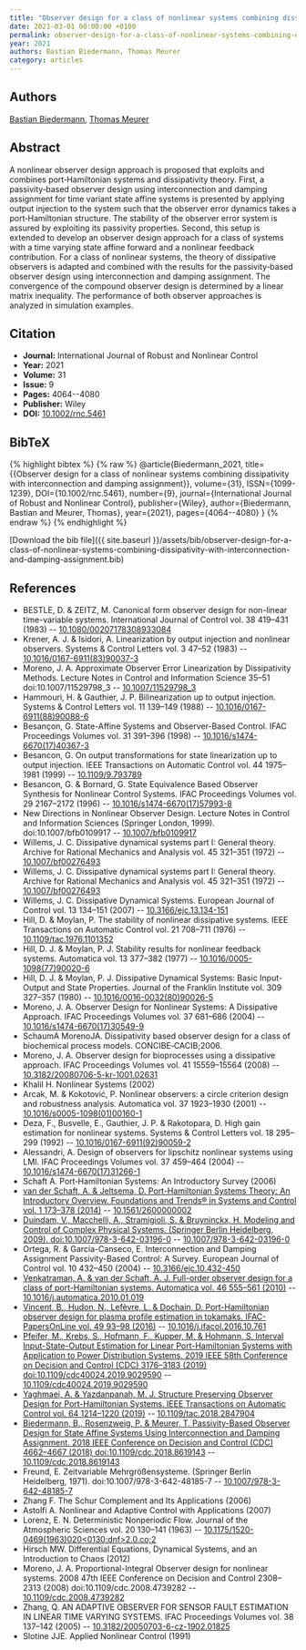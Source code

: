 ```yaml
---
title: "Observer design for a class of nonlinear systems combining dissipativity with interconnection and damping assignment"
date: 2021-03-01 00:00:00 +0100
permalink: observer-design-for-a-class-of-nonlinear-systems-combining-dissipativity-with-interconnection-and-damping-assignment
year: 2021
authors: Bastian Biedermann, Thomas Meurer
category: articles
---
```

 
## Authors
[Bastian Biedermann](authors/bastian-biedermann), [Thomas Meurer](authors/thomas-meurer)
 
## Abstract
A nonlinear observer design approach is proposed that exploits and combines port‐Hamiltonian systems and dissipativity theory. First, a passivity‐based observer design using interconnection and damping assignment for time variant state affine systems is presented by applying output injection to the system such that the observer error dynamics takes a port‐Hamiltonian structure. The stability of the observer error system is assured by exploiting its passivity properties. Second, this setup is extended to develop an observer design approach for a class of systems with a time varying state affine forward and a nonlinear feedback contribution. For a class of nonlinear systems, the theory of dissipative observers is adapted and combined with the results for the passivity‐based observer design using interconnection and damping assignment. The convergence of the compound observer design is determined by a linear matrix inequality. The performance of both observer approaches is analyzed in simulation examples.
 
## Citation
- **Journal:** International Journal of Robust and Nonlinear Control
- **Year:** 2021
- **Volume:** 31
- **Issue:** 9
- **Pages:** 4064--4080
- **Publisher:** Wiley
- **DOI:** [10.1002/rnc.5461](https://doi.org/10.1002/rnc.5461)
 
## BibTeX
{% highlight bibtex %}
{% raw %}
@article{Biedermann_2021,
  title={{Observer design for a class of nonlinear systems combining dissipativity with interconnection and damping assignment}},
  volume={31},
  ISSN={1099-1239},
  DOI={10.1002/rnc.5461},
  number={9},
  journal={International Journal of Robust and Nonlinear Control},
  publisher={Wiley},
  author={Biedermann, Bastian and Meurer, Thomas},
  year={2021},
  pages={4064--4080}
}
{% endraw %}
{% endhighlight %}
 
[Download the bib file]({{ site.baseurl }}/assets/bib/observer-design-for-a-class-of-nonlinear-systems-combining-dissipativity-with-interconnection-and-damping-assignment.bib)
 
## References
- BESTLE, D. & ZEITZ, M. Canonical form observer design for non-linear time-variable systems. International Journal of Control vol. 38 419–431 (1983) -- [10.1080/00207178308933084](https://doi.org/10.1080/00207178308933084)
- Krener, A. J. & Isidori, A. Linearization by output injection and nonlinear observers. Systems &amp; Control Letters vol. 3 47–52 (1983) -- [10.1016/0167-6911(83)90037-3](https://doi.org/10.1016/0167-6911(83)90037-3)
- Moreno, J. A. Approximate Observer Error Linearization by Dissipativity Methods. Lecture Notes in Control and Information Science 35–51 doi:10.1007/11529798_3 -- [10.1007/11529798_3](https://doi.org/10.1007/11529798_3)
- Hammouri, H. & Gauthier, J. P. Bilinearization up to output injection. Systems &amp; Control Letters vol. 11 139–149 (1988) -- [10.1016/0167-6911(88)90088-6](https://doi.org/10.1016/0167-6911(88)90088-6)
- Besançon, G. State-Affine Systems and Observer-Based Control. IFAC Proceedings Volumes vol. 31 391–396 (1998) -- [10.1016/s1474-6670(17)40367-3](https://doi.org/10.1016/s1474-6670(17)40367-3)
- Besancon, G. On output transformations for state linearization up to output injection. IEEE Transactions on Automatic Control vol. 44 1975–1981 (1999) -- [10.1109/9.793789](https://doi.org/10.1109/9.793789)
- Besancon, G. & Bornard, G. State Equivalence Based Observer Synthesis for Nonlinear Control Systems. IFAC Proceedings Volumes vol. 29 2167–2172 (1996) -- [10.1016/s1474-6670(17)57993-8](https://doi.org/10.1016/s1474-6670(17)57993-8)
- New Directions in Nonlinear Observer Design. Lecture Notes in Control and Information Sciences (Springer London, 1999). doi:10.1007/bfb0109917 -- [10.1007/bfb0109917](https://doi.org/10.1007/bfb0109917)
- Willems, J. C. Dissipative dynamical systems part I: General theory. Archive for Rational Mechanics and Analysis vol. 45 321–351 (1972) -- [10.1007/bf00276493](https://doi.org/10.1007/bf00276493)
- Willems, J. C. Dissipative dynamical systems part I: General theory. Archive for Rational Mechanics and Analysis vol. 45 321–351 (1972) -- [10.1007/bf00276493](https://doi.org/10.1007/bf00276493)
- Willems, J. C. Dissipative Dynamical Systems. European Journal of Control vol. 13 134–151 (2007) -- [10.3166/ejc.13.134-151](https://doi.org/10.3166/ejc.13.134-151)
- Hill, D. & Moylan, P. The stability of nonlinear dissipative systems. IEEE Transactions on Automatic Control vol. 21 708–711 (1976) -- [10.1109/tac.1976.1101352](https://doi.org/10.1109/tac.1976.1101352)
- Hill, D. J. & Moylan, P. J. Stability results for nonlinear feedback systems. Automatica vol. 13 377–382 (1977) -- [10.1016/0005-1098(77)90020-6](https://doi.org/10.1016/0005-1098(77)90020-6)
- Hill, D. J. & Moylan, P. J. Dissipative Dynamical Systems: Basic Input-Output and State Properties. Journal of the Franklin Institute vol. 309 327–357 (1980) -- [10.1016/0016-0032(80)90026-5](https://doi.org/10.1016/0016-0032(80)90026-5)
- Moreno, J. A. Observer Design for Nonlinear Systems: A Dissipative Approach. IFAC Proceedings Volumes vol. 37 681–686 (2004) -- [10.1016/s1474-6670(17)30549-9](https://doi.org/10.1016/s1474-6670(17)30549-9)
- SchaumA MorenoJA. Dissipativity based observer design for a class of biochemical process models. CONCIBE‐CACIB;2006.
- Moreno, J. A. Observer design for bioprocesses using a dissipative approach. IFAC Proceedings Volumes vol. 41 15559–15564 (2008) -- [10.3182/20080706-5-kr-1001.02631](https://doi.org/10.3182/20080706-5-kr-1001.02631)
- Khalil H. Nonlinear Systems (2002)
- Arcak, M. & Kokotović, P. Nonlinear observers: a circle criterion design and robustness analysis. Automatica vol. 37 1923–1930 (2001) -- [10.1016/s0005-1098(01)00160-1](https://doi.org/10.1016/s0005-1098(01)00160-1)
- Deza, F., Busvelle, E., Gauthier, J. P. & Rakotopara, D. High gain estimation for nonlinear systems. Systems &amp; Control Letters vol. 18 295–299 (1992) -- [10.1016/0167-6911(92)90059-2](https://doi.org/10.1016/0167-6911(92)90059-2)
- Alessandri, A. Design of observers for lipschitz nonlinear systems using LMI. IFAC Proceedings Volumes vol. 37 459–464 (2004) -- [10.1016/s1474-6670(17)31266-1](https://doi.org/10.1016/s1474-6670(17)31266-1)
- Schaft A. Port‐Hamiltonian Systems: An Introductory Survey (2006)
- [van der Schaft, A. & Jeltsema, D. Port-Hamiltonian Systems Theory: An Introductory Overview. Foundations and Trends® in Systems and Control vol. 1 173–378 (2014)](port-hamiltonian-systems-theory-an-introductory-overview) -- [10.1561/2600000002](https://doi.org/10.1561/2600000002)
- [Duindam, V., Macchelli, A., Stramigioli, S. & Bruyninckx, H. Modeling and Control of Complex Physical Systems. (Springer Berlin Heidelberg, 2009). doi:10.1007/978-3-642-03196-0](modeling-and-control-of-complex-physical-systems) -- [10.1007/978-3-642-03196-0](https://doi.org/10.1007/978-3-642-03196-0)
- Ortega, R. & García-Canseco, E. Interconnection and Damping Assignment Passivity-Based Control: A Survey. European Journal of Control vol. 10 432–450 (2004) -- [10.3166/ejc.10.432-450](https://doi.org/10.3166/ejc.10.432-450)
- [Venkatraman, A. & van der Schaft, A. J. Full-order observer design for a class of port-Hamiltonian systems. Automatica vol. 46 555–561 (2010)](full-order-observer-design-for-a-class-of-port-hamiltonian-systems) -- [10.1016/j.automatica.2010.01.019](https://doi.org/10.1016/j.automatica.2010.01.019)
- [Vincent, B., Hudon, N., Lefèvre, L. & Dochain, D. Port-Hamiltonian observer design for plasma profile estimation in tokamaks. IFAC-PapersOnLine vol. 49 93–98 (2016)](port-hamiltonian-observer-design-for-plasma-profile-estimation-in-tokamaks) -- [10.1016/j.ifacol.2016.10.761](https://doi.org/10.1016/j.ifacol.2016.10.761)
- [Pfeifer, M., Krebs, S., Hofmann, F., Kupper, M. & Hohmann, S. Interval Input-State-Output Estimation for Linear Port-Hamiltonian Systems with Application to Power Distribution Systems. 2019 IEEE 58th Conference on Decision and Control (CDC) 3176–3183 (2019) doi:10.1109/cdc40024.2019.9029590](interval-input-state-output-estimation-for-linear-port-hamiltonian-systems-with-application-to-power-distribution-systems) -- [10.1109/cdc40024.2019.9029590](https://doi.org/10.1109/cdc40024.2019.9029590)
- [Yaghmaei, A. & Yazdanpanah, M. J. Structure Preserving Observer Design for Port-Hamiltonian Systems. IEEE Transactions on Automatic Control vol. 64 1214–1220 (2019)](structure-preserving-observer-design-for-port-hamiltonian-systems) -- [10.1109/tac.2018.2847904](https://doi.org/10.1109/tac.2018.2847904)
- [Biedermann, B., Rosenzweig, P. & Meurer, T. Passivity-Based Observer Design for State Affine Systems Using Interconnection and Damping Assignment. 2018 IEEE Conference on Decision and Control (CDC) 4662–4667 (2018) doi:10.1109/cdc.2018.8619143](passivity-based-observer-design-for-state-affine-systems-using-interconnection-and-damping-assignment) -- [10.1109/cdc.2018.8619143](https://doi.org/10.1109/cdc.2018.8619143)
- Freund, E. Zeitvariable Mehrgrößensysteme. (Springer Berlin Heidelberg, 1971). doi:10.1007/978-3-642-48185-7 -- [10.1007/978-3-642-48185-7](https://doi.org/10.1007/978-3-642-48185-7)
- Zhang F. The Schur Complement and Its Applications (2006)
- Astolfi A. Nonlinear and Adaptive Control with Applications (2007)
- Lorenz, E. N. Deterministic Nonperiodic Flow. Journal of the Atmospheric Sciences vol. 20 130–141 (1963) -- [10.1175/1520-0469(1963)020<0130:dnf>2.0.co;2](https://doi.org/10.1175/1520-0469(1963)020<0130:dnf>2.0.co;2)
- Hirsch MW. Differential Equations, Dynamical Systems, and an Introduction to Chaos (2012)
- Moreno, J. A. Proportional-Integral Observer design for nonlinear systems. 2008 47th IEEE Conference on Decision and Control 2308–2313 (2008) doi:10.1109/cdc.2008.4739282 -- [10.1109/cdc.2008.4739282](https://doi.org/10.1109/cdc.2008.4739282)
- Zhang, Q. AN ADAPTIVE OBSERVER FOR SENSOR FAULT ESTIMATION IN LINEAR TIME VARYING SYSTEMS. IFAC Proceedings Volumes vol. 38 137–142 (2005) -- [10.3182/20050703-6-cz-1902.01825](https://doi.org/10.3182/20050703-6-cz-1902.01825)
- Slotine JJE. Applied Nonlinear Control (1991)

